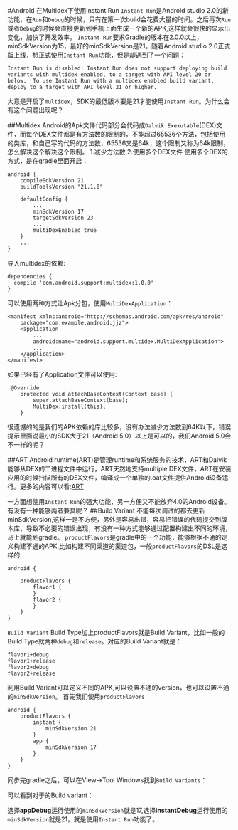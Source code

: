 #Android 在Multidex下使用Instant Run
`Instant Run`是Android studio 2.0的新功能，在`Run`和`Debug`的时候，只有在第一次build会花费大量的时间。之后再次`Run`或者`Debug`的时候会直接更新到手机上面生成一个新的APK,这样就会很快的显示出变化，加快了开发效率。
`Instant Run`要求Gradle的版本在2.0.0以上，minSdkVersion为15，最好的minSdkVersion是21。随着Android studio 2.0正式版上线，想正式使用`Instant Run`功能，但是却遇到了一个问题：
```
Instant Run is disabled: Instant Run does not support deploying build variants with multidex enabled, to a target with API level 20 or below.  To use Instant Run with a multidex enabled build variant, deploy to a target with API level 21 or higher.
```
大意是开启了`multidex`，SDK的最低版本要是21才能使用`Instant Run`。为什么会有这个问题出现呢？

##Multidex
Android的Apk文件代码部分会代码成`Dalvik Exexutable`(DEX)文件，而每个DEX文件都是有方法数的限制的，不能超过65536个方法，包括使用的类库，和自己写的代码的方法数，65536又是64k，这个限制又称为64k限制，怎么解决这个解决这个限制。
	1.减少方法数
	2.使用多个DEX文件
使用多个DEX的方式，是在gradle里面开启：
```
android {
    compileSdkVersion 21
    buildToolsVersion "21.1.0"

    defaultConfig {
        ...
        minSdkVersion 17
        targetSdkVersion 23
        ...
        multiDexEnabled true
    }
    ...
}

```
导入multidex的依赖:
```
dependencies {
  compile 'com.android.support:multidex:1.0.0'
}
```
可以使用两种方式让Apk分包，使用`MultiDexApplication`：
```
<manifest xmlns:android="http://schemas.android.com/apk/res/android"
    package="com.example.android.jjz">
    <application
        ...
        android:name="android.support.multidex.MultiDexApplication">
        ...
    </application>
</manifest>
```
如果已经有了Application文件可以使用:
```
 @Override
    protected void attachBaseContext(Context base) {
        super.attachBaseContext(base);
        MultiDex.install(this);
    }
```
很遗憾的的是我们的APK依赖的库比较多，没有办法减少方法数到64K以下，错误提示里面说最小的SDK大于21（Android 5.0）以上是可以的，我们Android 5.0会不一样的呢？

##ART
Android runtime(ART)是管理runtime和系统服务的技术，ART和Dalvik能够从DEX的二进程文件中运行，ART天然地支持multiple DEX文件，ART在安装应用的时候扫描所有的DEX文件，编译成一个单独的.oat文件提供Android设备运行。更多的内容可以看:[ART](https://source.android.com/devices/tech/dalvik/index.html)

一方面想使用`Instant Run`的强大功能，另一方便又不能放弃4.0的Android设备。有没有一种能够两者兼具呢？
##Build Variant
不能每次调试的都去更新minSdkVersion,这样一是不方便，另外是容易出错，容易把错误的代码提交到版本库，导致不必要的错误出现，有没有一种方式能够通过配置构建出不同的环境，马上就能到gradle。
`productFlavors`是gradle中的一个功能，能够根据不通的定义构建不通的APK,比如构建不同渠道的渠道包，一般`productFlavors`的DSL是这样的:
```
android {
  
    productFlavors {
        flavor1 {
        }
        flavor2 {
        }
    }
}

```
`Build Variant` Build Type加上productFlavors就是Build Variant，比如一般的Build Type就两种`debug`和`release`。对应的Build Variant就是：
```
flavor1+debug
flavor1+release
flavor2+debug
flavor2+release
```
利用Build Variant可以定义不同的APK,可以设置不通的version，也可以设置不通的`minSdkVersion`。
首先我们使用`productFlavors`
```
android {
    productFlavors {
        instant {
            minSdkVersion 21
        }
        app {
            minSdkVersion 17
        }
    }
}
```
同步完gradle之后，可以在View->Tool Windows找到`Build Variants`：

可以看到对于的Build variant：

选择**appDebug**运行使用的`minSdkVersion`就是17,选择**instantDebug**运行使用的`minSdkVersion`就是21，就是使用`Instant Run`功能了。



